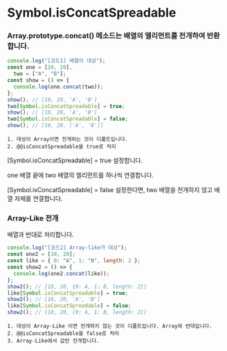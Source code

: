 # Symbol.isConcatSpreadable

### Array.prototype.concat() 메소드는 배열의 엘리먼트를 전개하여 반환합니다.

```js
console.log("[코드1] 배열이 대상");
const one = [10, 20],
  two = ["A", "B"];
const show = () => {
  console.log(one.concat(two));
};
show(); // [10, 20, 'A', 'B']
two[Symbol.isConcatSpreadable] = true;
show(); // [10, 20, 'A', 'B']
two[Symbol.isConcatSpreadable] = false;
show(); // [10, 20, ['A', 'B']]
```

    1. 대상이 Array이면 전개하는 것이 디폴트입니다.
    2. @@isConcatSpreadable을 true로 처리

[Symbol.isConcatSpreadable] = true 설정합니다.

one 배열 끝에 two 배열의 엘리먼트를 하나씩 연결합니다.

[Symbol.isConcatSpreadable] = false 설정한다면, two 배열을 전개하지 않고 배열 자체를 연결합니다.

### Array-Like 전개

배열과 반대로 처리합니다.

```js
console.log("[코드2] Array-like가 대상");
const one2 = [10, 20];
const like = { 0: "A", 1: "B", length: 2 };
const show2 = () => {
  console.log(one2.concat(like));
};
show2(); // [10, 20, {0: A, 1: B, length: 2}]
like[Symbol.isConcatSpreadable] = true;
show2(); // [10, 20, 'A', 'B']
like[Symbol.isConcatSpreadable] = false;
show2(); // [10, 20, {0: A, 1: B, length: 2}]
```

    1. 대상이 Array-Like 이면 전개하지 않는 것이 디폴트입니다. Array와 반대입니다.
    2. @@isConcatSpreadable을 false로 처리
    3. Array-Like에서 값만 전개합니다.
